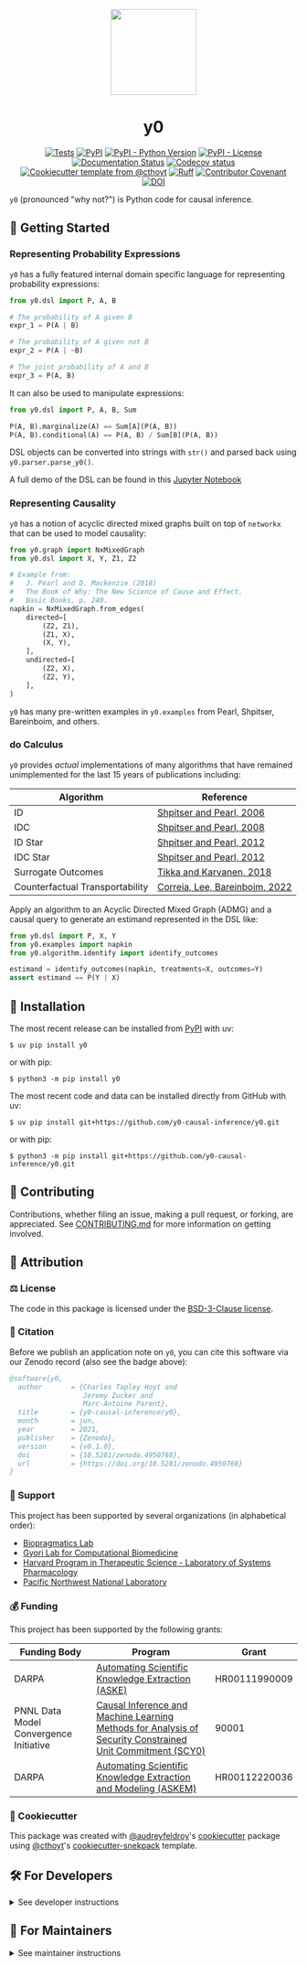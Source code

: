 <p align="center">
  <img src="https://github.com/y0-causal-inference/y0/raw/main/docs/source/logo.png" height="150">
</p>

<h1 align="center">
  y0
</h1>

<p align="center">
    <a href="https://github.com/y0-causal-inference/y0/actions/workflows/tests.yml">
        <img alt="Tests" src="https://github.com/y0-causal-inference/y0/actions/workflows/tests.yml/badge.svg" /></a>
    <a href="https://pypi.org/project/y0">
        <img alt="PyPI" src="https://img.shields.io/pypi/v/y0" /></a>
    <a href="https://pypi.org/project/y0">
        <img alt="PyPI - Python Version" src="https://img.shields.io/pypi/pyversions/y0" /></a>
    <a href="https://github.com/y0-causal-inference/y0/blob/main/LICENSE">
        <img alt="PyPI - License" src="https://img.shields.io/pypi/l/y0" /></a>
    <a href='https://y0.readthedocs.io/en/latest/?badge=latest'>
        <img src='https://readthedocs.org/projects/y0/badge/?version=latest' alt='Documentation Status' /></a>
    <a href="https://codecov.io/gh/y0-causal-inference/y0/branch/main">
        <img src="https://codecov.io/gh/y0-causal-inference/y0/branch/main/graph/badge.svg" alt="Codecov status" /></a>  
    <a href="https://github.com/cthoyt/cookiecutter-python-package">
        <img alt="Cookiecutter template from @cthoyt" src="https://img.shields.io/badge/Cookiecutter-snekpack-blue" /></a>
    <a href="https://github.com/astral-sh/ruff">
        <img src="https://img.shields.io/endpoint?url=https://raw.githubusercontent.com/astral-sh/ruff/main/assets/badge/v2.json" alt="Ruff" style="max-width:100%;"></a>
    <a href="https://github.com/y0-causal-inference/y0/blob/main/.github/CODE_OF_CONDUCT.md">
        <img src="https://img.shields.io/badge/Contributor%20Covenant-2.1-4baaaa.svg" alt="Contributor Covenant"/></a>
    <a href="https://zenodo.org/badge/latestdoi/328745468">
        <img src="https://zenodo.org/badge/328745468.svg" alt="DOI"></a>
</p>

`y0` (pronounced "why not?") is Python code for causal inference.

## 💪 Getting Started

### Representing Probability Expressions

`y0` has a fully featured internal domain specific language for representing
probability expressions:

```python
from y0.dsl import P, A, B

# The probability of A given B
expr_1 = P(A | B)

# The probability of A given not B
expr_2 = P(A | ~B)

# The joint probability of A and B
expr_3 = P(A, B)
```

It can also be used to manipulate expressions:

```python
from y0.dsl import P, A, B, Sum

P(A, B).marginalize(A) == Sum[A](P(A, B))
P(A, B).conditional(A) == P(A, B) / Sum[B](P(A, B))
```

DSL objects can be converted into strings with `str()` and parsed back using
`y0.parser.parse_y0()`.

A full demo of the DSL can be found in this
[Jupyter Notebook](https://github.com/y0-causal-inference/y0/blob/main/notebooks/DSL%20Demo.ipynb)

### Representing Causality

`y0` has a notion of acyclic directed mixed graphs built on top of `networkx`
that can be used to model causality:

```python
from y0.graph import NxMixedGraph
from y0.dsl import X, Y, Z1, Z2

# Example from:
#   J. Pearl and D. Mackenzie (2018)
#   The Book of Why: The New Science of Cause and Effect.
#   Basic Books, p. 240.
napkin = NxMixedGraph.from_edges(
    directed=[
        (Z2, Z1),
        (Z1, X),
        (X, Y),
    ],
    undirected=[
        (Z2, X),
        (Z2, Y),
    ],
)
```

`y0` has many pre-written examples in `y0.examples` from Pearl, Shpitser,
Bareinboim, and others.

### do Calculus

`y0` provides _actual_ implementations of many algorithms that have remained
unimplemented for the last 15 years of publications including:

| Algorithm                       | Reference                                                                           |
| ------------------------------- | ----------------------------------------------------------------------------------- |
| ID                              | [Shpitser and Pearl, 2006](https://dl.acm.org/doi/10.5555/1597348.1597382)          |
| IDC                             | [Shpitser and Pearl, 2008](https://www.jmlr.org/papers/v9/shpitser08a.html)         |
| ID Star                         | [Shpitser and Pearl, 2012](https://arxiv.org/abs/1206.5294)                         |
| IDC Star                        | [Shpitser and Pearl, 2012](https://arxiv.org/abs/1206.5294)                         |
| Surrogate Outcomes              | [Tikka and Karvanen, 2018](https://arxiv.org/abs/1806.07172)                        |
| Counterfactual Transportability | [Correia, Lee, Bareinboim, 2022](https://proceedings.mlr.press/v162/correa22a.html) |

Apply an algorithm to an Acyclic Directed Mixed Graph (ADMG) and a causal query
to generate an estimand represented in the DSL like:

```python
from y0.dsl import P, X, Y
from y0.examples import napkin
from y0.algorithm.identify import identify_outcomes

estimand = identify_outcomes(napkin, treatments=X, outcomes=Y)
assert estimand == P(Y | X)
```

## 🚀 Installation

The most recent release can be installed from
[PyPI](https://pypi.org/project/y0/) with uv:

```console
$ uv pip install y0
```

or with pip:

```console
$ python3 -m pip install y0
```

The most recent code and data can be installed directly from GitHub with uv:

```console
$ uv pip install git+https://github.com/y0-causal-inference/y0.git
```

or with pip:

```console
$ python3 -m pip install git+https://github.com/y0-causal-inference/y0.git
```

## 👐 Contributing

Contributions, whether filing an issue, making a pull request, or forking, are
appreciated. See
[CONTRIBUTING.md](https://github.com/y0-causal-inference/y0/blob/master/.github/CONTRIBUTING.md)
for more information on getting involved.

## 👋 Attribution

### ⚖️ License

The code in this package is licensed under the
[BSD-3-Clause license](https://github.com/y0-causal-inference/y0/blob/master/LICENSE).

### 📖 Citation

Before we publish an application note on `y0`, you can cite this software via
our Zenodo record (also see the badge above):

```bibtex
@software{y0,
  author       = {Charles Tapley Hoyt and
                  Jeremy Zucker and
                  Marc-Antoine Parent},
  title        = {y0-causal-inference/y0},
  month        = jun,
  year         = 2021,
  publisher    = {Zenodo},
  version      = {v0.1.0},
  doi          = {10.5281/zenodo.4950768},
  url          = {https://doi.org/10.5281/zenodo.4950768}
}
```

### 🎁 Support

This project has been supported by several organizations (in alphabetical
order):

- [Biopragmatics Lab](https://biopragmatics.github.io)
- [Gyori Lab for Computational Biomedicine](https://gyorilab.github.io/)
- [Harvard Program in Therapeutic Science - Laboratory of Systems Pharmacology](https://hits.harvard.edu/the-program/laboratory-of-systems-pharmacology/)
- [Pacific Northwest National Laboratory](https://www.pnnl.org/)

### 💰 Funding

This project has been supported by the following grants:

| Funding Body                           | Program                                                                                                                                                                        | Grant         |
| -------------------------------------- | ------------------------------------------------------------------------------------------------------------------------------------------------------------------------------ | ------------- |
| DARPA                                  | [Automating Scientific Knowledge Extraction (ASKE)](https://www.darpa.mil/program/automating-scientific-knowledge-extraction)                                                  | HR00111990009 |
| PNNL Data Model Convergence Initiative | [Causal Inference and Machine Learning Methods for Analysis of Security Constrained Unit Commitment (SCY0)](https://www.pnnl.gov/projects/dmc/converged-applications-projects) | 90001         |
| DARPA                                  | [Automating Scientific Knowledge Extraction and Modeling (ASKEM)](https://www.darpa.mil/program/automating-scientific-knowledge-extraction-and-modeling)                       | HR00112220036 |

### 🍪 Cookiecutter

This package was created with
[@audreyfeldroy](https://github.com/audreyfeldroy)'s
[cookiecutter](https://github.com/cookiecutter/cookiecutter) package using
[@cthoyt](https://github.com/cthoyt)'s
[cookiecutter-snekpack](https://github.com/cthoyt/cookiecutter-snekpack)
template.

## 🛠️ For Developers

<details>
  <summary>See developer instructions</summary>

This section of the README is for if you want to get involved by making a code
contribution.

### Development Installation

To install in development mode, use the following:

```console
$ git clone git+https://github.com/y0-causal-inference/y0.git
$ cd y0
$ uv pip install -e .
```

Alternatively, install using pip:

```console
$ python3 -m pip install -e .
```

### 🥼 Testing

After cloning the repository and installing `tox` with
`uv tool install tox --with tox-uv` or `python3 -m pip install tox tox-uv`, the
unit tests in the `tests/` folder can be run reproducibly with:

```console
$ tox -e py
```

Additionally, these tests are automatically re-run with each commit in a
[GitHub Action](https://github.com/y0-causal-inference/y0/actions?query=workflow%3ATests).

### 📖 Building the Documentation

The documentation can be built locally using the following:

```console
$ git clone git+https://github.com/y0-causal-inference/y0.git
$ cd y0
$ tox -e docs
$ open docs/build/html/index.html
```

The documentation automatically installs the package as well as the `docs` extra
specified in the [`pyproject.toml`](pyproject.toml). `sphinx` plugins like
`texext` can be added there. Additionally, they need to be added to the
`extensions` list in [`docs/source/conf.py`](docs/source/conf.py).

The documentation can be deployed to [ReadTheDocs](https://readthedocs.io) using
[this guide](https://docs.readthedocs.io/en/stable/intro/import-guide.html). The
[`.readthedocs.yml`](.readthedocs.yml) YAML file contains all the configuration
you'll need. You can also set up continuous integration on GitHub to check not
only that Sphinx can build the documentation in an isolated environment (i.e.,
with `tox -e docs-test`) but also that
[ReadTheDocs can build it too](https://docs.readthedocs.io/en/stable/pull-requests.html).

#### Configuring ReadTheDocs

1. Log in to ReadTheDocs with your GitHub account to install the integration at
   https://readthedocs.org/accounts/login/?next=/dashboard/
2. Import your project by navigating to https://readthedocs.org/dashboard/import
   then clicking the plus icon next to your repository
3. You can rename the repository on the next screen using a more stylized name
   (i.e., with spaces and capital letters)
4. Click next, and you're good to go!

### 📦 Making a Release

#### Configuring Zenodo

[Zenodo](https://zenodo.org) is a long-term archival system that assigns a DOI
to each release of your package.

1. Log in to Zenodo via GitHub with this link:
   https://zenodo.org/oauth/login/github/?next=%2F. This brings you to a page
   that lists all of your organizations and asks you to approve installing the
   Zenodo app on GitHub. Click "grant" next to any organizations you want to
   enable the integration for, then click the big green "approve" button. This
   step only needs to be done once.
2. Navigate to https://zenodo.org/account/settings/github/, which lists all of
   your GitHub repositories (both in your username and any organizations you
   enabled). Click the on/off toggle for any relevant repositories. When you
   make a new repository, you'll have to come back to this

After these steps, you're ready to go! After you make "release" on GitHub (steps
for this are below), you can navigate to
https://zenodo.org/account/settings/github/repository/y0-causal-inference/y0 to
see the DOI for the release and link to the Zenodo record for it.

#### Registering with the Python Package Index (PyPI)

You only have to do the following steps once.

1. Register for an account on the
   [Python Package Index (PyPI)](https://pypi.org/account/register)
2. Navigate to https://pypi.org/manage/account and make sure you have verified
   your email address. A verification email might not have been sent by default,
   so you might have to click the "options" dropdown next to your address to get
   to the "re-send verification email" button
3. 2-Factor authentication is required for PyPI since the end of 2023 (see this
   [blog post from PyPI](https://blog.pypi.org/posts/2023-05-25-securing-pypi-with-2fa/)).
   This means you have to first issue account recovery codes, then set up
   2-factor authentication
4. Issue an API token from https://pypi.org/manage/account/token

#### Configuring your machine's connection to PyPI

You have to do the following steps once per machine.

```console
$ uv tool install keyring
$ keyring set https://upload.pypi.org/legacy/ __token__
$ keyring set https://test.pypi.org/legacy/ __token__
```

Note that this deprecates previous workflows using `.pypirc`.

#### Uploading to PyPI

After installing the package in development mode and installing `tox` with
`uv tool install tox --with tox-uv` or `python3 -m pip install tox tox-uv`, run
the following from the console:

```console
$ tox -e finish
```

This script does the following:

1. Uses [bump-my-version](https://github.com/callowayproject/bump-my-version) to
   switch the version number in the `pyproject.toml`, `CITATION.cff`,
   `src/y0/version.py`, and [`docs/source/conf.py`](docs/source/conf.py) to not
   have the `-dev` suffix
2. Packages the code in both a tar archive and a wheel using
   [`uv build`](https://docs.astral.sh/uv/guides/publish/#building-your-package)
3. Uploads to PyPI using
   [`uv publish`](https://docs.astral.sh/uv/guides/publish/#publishing-your-package).
4. Push to GitHub. You'll need to make a release going with the commit where the
   version was bumped.
5. Bump the version to the next patch. If you made big changes and want to bump
   the version by minor, you can use `tox -e bumpversion -- minor` after.

#### Releasing on GitHub

1. Navigate to https://github.com/y0-causal-inference/y0/releases/new to draft a
   new release
2. Click the "Choose a Tag" dropdown and select the tag corresponding to the
   release you just made
3. Click the "Generate Release Notes" button to get a quick outline of recent
   changes. Modify the title and description as you see fit
4. Click the big green "Publish Release" button

This will trigger Zenodo to assign a DOI to your release as well.

</details>

## 🚧 For Maintainers

<details>
  <summary>See maintainer instructions</summary>

This final section of the README is reserved for those who are assigned as a
maintainer of the code repository.

### Updating Package Boilerplate

This project uses `cruft` to keep boilerplate (i.e., configuration, contribution
guidelines, documentation configuration) up-to-date with the upstream
cookiecutter package. Install cruft with either `uv tool install cruft` or
`python3 -m pip install cruft` then run:

```console
$ cruft update
```

More info on Cruft's update command is available
[here](https://github.com/cruft/cruft?tab=readme-ov-file#updating-a-project).

</details>
